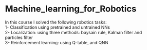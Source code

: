 # Machine_learning_for_Robotics

In this course I solved the following robotics tasks:<br />
1- Classification using pretrained and untrained NNs<br />
2- Localization: using three methods: baysain rule, Kalman filter and particles filter<br />
3- Reinforcement learning: using Q-table, and QNN<br />
